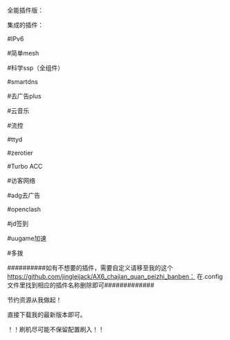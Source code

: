 全能插件版：

集成的插件：

#IPv6

#简单mesh

#科学ssp（全组件）

#smartdns

#去广告plus

#云音乐

#流控

#ttyd

#zerotier

#Turbo ACC

#访客网络

#adg去广告

#openclash

#jd签到

#uugame加速

#多拨

##########如有不想要的插件，需要自定义请移至我的这个 https://github.com/jingleijack/AX6_chajian_quan_peizhi_banben：  在.config文件里找到相应的插件名称删除即可#############

节约资源从我做起！

直接下载我的最新版本即可。

！！刷机尽可能不保留配置刷入！！
